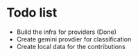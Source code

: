 # Todo list 
- Build the infra for providers (Done)
- Create gemini provdier for classification 
- Create local data for the contributions 